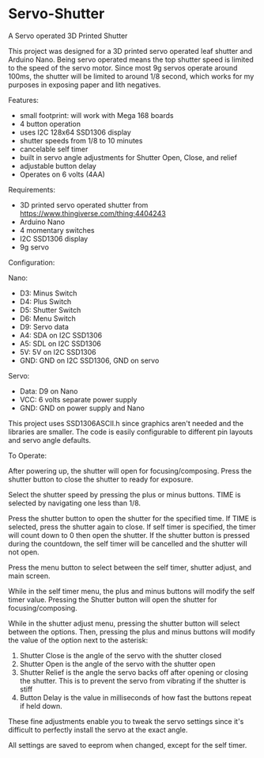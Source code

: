 # Servo-Shutter
A Servo operated 3D Printed Shutter

This project was designed for a 3D printed servo operated leaf shutter and Arduino Nano. Being servo operated means the top shutter speed is limited to the speed of the servo motor. Since most 9g servos operate around 100ms, the shutter will be limited to around 1/8 second, which works for my purposes in exposing paper and lith negatives. 

Features: 

- small footprint: will work with Mega 168 boards
- 4 button operation
- uses I2C 128x64 SSD1306 display
- shutter speeds from 1/8 to 10 minutes
- cancelable self timer
- built in servo angle adjustments for Shutter Open, Close, and relief
- adjustable button delay
- Operates on 6 volts (4AA)

Requirements:

- 3D printed servo operated shutter from https://www.thingiverse.com/thing:4404243
- Arduino Nano
- 4 momentary switches
- I2C SSD1306 display
- 9g servo

Configuration:

Nano:
- D3: Minus Switch
- D4: Plus Switch
- D5: Shutter Switch
- D6: Menu Switch
- D9: Servo data
- A4: SDA on I2C SSD1306
- A5: SDL on I2C SSD1306
- 5V: 5V on I2C SSD1306
- GND: GND on I2C SSD1306, GND on servo

Servo:
- Data: D9 on Nano
- VCC: 6 volts separate power supply
- GND: GND on power supply and Nano

This project uses SSD1306ASCII.h since graphics aren't needed and the libraries are smaller. The code is easily configurable to different pin layouts and servo angle defaults.

To Operate:

After powering up, the shutter will open for focusing/composing. Press the shutter button to close the shutter to ready for exposure.

Select the shutter speed by pressing the plus or minus buttons. TIME is selected by navigating one less than 1/8. 

Press the shutter button to open the shutter for the specified time. If TIME is selected, press the shutter again to close. If self timer is specified, the timer will count down to 0 then open the shutter. If the shutter button is pressed during the countdown, the self timer will be cancelled and the shutter will not open. 

Press the menu button to select between the self timer, shutter adjust, and main screen.

While in the self timer menu, the plus and minus buttons will modify the self timer value. Pressing the Shutter button will open the shutter for focusing/composing.

While in the shutter adjust menu, pressing the shutter button will select between the options. Then, pressing the plus and minus buttons will modify the value of the option next to the asterisk:
1. Shutter Close is the angle of the servo with the shutter closed
2. Shutter Open is the angle of the servo with the shutter open
3. Shutter Relief is the angle the servo backs off after opening or closing the shutter. This is to prevent the servo from vibrating if the shutter is stiff
4. Button Delay is the value in milliseconds of how fast the buttons repeat if held down. 

These fine adjustments enable you to tweak the servo settings since it's difficult to perfectly install the servo at the exact angle. 

All settings are saved to eeprom when changed, except for the self timer. 
